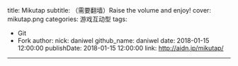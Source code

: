 title: Mikutap
subtitle: （需要翻墙）Raise the volume and enjoy!
cover: mikutap.png
categories: 游戏互动型
tags:
  - Git
  - Fork
author:
  nick: daniwel
  github_name: daniwel
date: 2018-01-15 12:00:00
publishDate: 2018-01-15 12:00:00
link: http://aidn.jp/mikutap/
---
